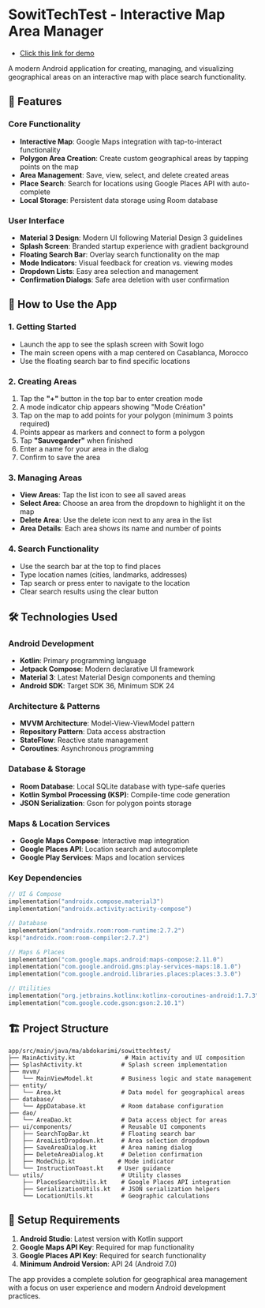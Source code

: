# SowitTechTest - Interactive Map Area Manager

- [Click this link for demo](https://streamable.com/z520tb)

A modern Android application for creating, managing, and visualizing geographical areas on an interactive map with place search functionality.

## 🚀 Features

### Core Functionality
- **Interactive Map**: Google Maps integration with tap-to-interact functionality
- **Polygon Area Creation**: Create custom geographical areas by tapping points on the map
- **Area Management**: Save, view, select, and delete created areas
- **Place Search**: Search for locations using Google Places API with auto-complete
- **Local Storage**: Persistent data storage using Room database

### User Interface
- **Material 3 Design**: Modern UI following Material Design 3 guidelines
- **Splash Screen**: Branded startup experience with gradient background
- **Floating Search Bar**: Overlay search functionality on the map
- **Mode Indicators**: Visual feedback for creation vs. viewing modes
- **Dropdown Lists**: Easy area selection and management
- **Confirmation Dialogs**: Safe area deletion with user confirmation

## 📱 How to Use the App

### 1. Getting Started
- Launch the app to see the splash screen with Sowit logo
- The main screen opens with a map centered on Casablanca, Morocco
- Use the floating search bar to find specific locations

### 2. Creating Areas
1. Tap the **"+"** button in the top bar to enter creation mode
2. A mode indicator chip appears showing "Mode Création"
3. Tap on the map to add points for your polygon (minimum 3 points required)
4. Points appear as markers and connect to form a polygon
5. Tap **"Sauvegarder"** when finished
6. Enter a name for your area in the dialog
7. Confirm to save the area

### 3. Managing Areas
- **View Areas**: Tap the list icon to see all saved areas
- **Select Area**: Choose an area from the dropdown to highlight it on the map
- **Delete Area**: Use the delete icon next to any area in the list
- **Area Details**: Each area shows its name and number of points

### 4. Search Functionality
- Use the search bar at the top to find places
- Type location names (cities, landmarks, addresses)
- Tap search or press enter to navigate to the location
- Clear search results using the clear button

## 🛠 Technologies Used

### Android Development
- **Kotlin**: Primary programming language
- **Jetpack Compose**: Modern declarative UI framework
- **Material 3**: Latest Material Design components and theming
- **Android SDK**: Target SDK 36, Minimum SDK 24

### Architecture & Patterns
- **MVVM Architecture**: Model-View-ViewModel pattern
- **Repository Pattern**: Data access abstraction
- **StateFlow**: Reactive state management
- **Coroutines**: Asynchronous programming

### Database & Storage
- **Room Database**: Local SQLite database with type-safe queries
- **Kotlin Symbol Processing (KSP)**: Compile-time code generation
- **JSON Serialization**: Gson for polygon points storage

### Maps & Location Services
- **Google Maps Compose**: Interactive map integration
- **Google Places API**: Location search and autocomplete
- **Google Play Services**: Maps and location services

### Key Dependencies
```kotlin
// UI & Compose
implementation("androidx.compose.material3")
implementation("androidx.activity:activity-compose")

// Database
implementation("androidx.room:room-runtime:2.7.2")
ksp("androidx.room:room-compiler:2.7.2")

// Maps & Places
implementation("com.google.maps.android:maps-compose:2.11.0")
implementation("com.google.android.gms:play-services-maps:18.1.0")
implementation("com.google.android.libraries.places:places:3.3.0")

// Utilities
implementation("org.jetbrains.kotlinx:kotlinx-coroutines-android:1.7.3")
implementation("com.google.code.gson:gson:2.10.1")
```

## 🏗 Project Structure

```
app/src/main/java/ma/abdokarimi/sowittechtest/
├── MainActivity.kt              # Main activity and UI composition
├── SplashActivity.kt           # Splash screen implementation
├── mvvm/
│   └── MainViewModel.kt        # Business logic and state management
├── entity/
│   └── Area.kt                 # Data model for geographical areas
├── database/
│   └── AppDatabase.kt          # Room database configuration
├── dao/
│   └── AreaDao.kt              # Data access object for areas
├── ui/components/              # Reusable UI components
│   ├── SearchTopBar.kt         # Floating search bar
│   ├── AreaListDropdown.kt     # Area selection dropdown
│   ├── SaveAreaDialog.kt       # Area naming dialog
│   ├── DeleteAreaDialog.kt     # Deletion confirmation
│   ├── ModeChip.kt            # Mode indicator
│   └── InstructionToast.kt    # User guidance
└── utils/                      # Utility classes
    ├── PlacesSearchUtils.kt    # Google Places API integration
    ├── SerializationUtils.kt   # JSON serialization helpers
    └── LocationUtils.kt        # Geographic calculations
```

## 🔧 Setup Requirements

1. **Android Studio**: Latest version with Kotlin support
2. **Google Maps API Key**: Required for map functionality
3. **Google Places API Key**: Required for search functionality
4. **Minimum Android Version**: API 24 (Android 7.0)

The app provides a complete solution for geographical area management with a focus on user experience and modern Android development practices.
